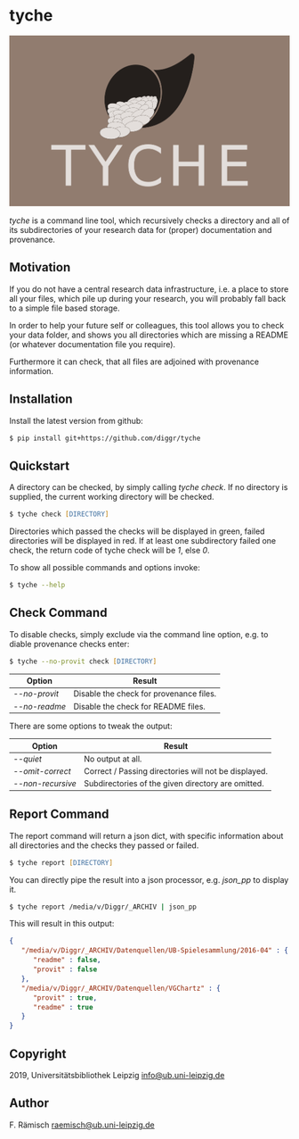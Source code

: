 # tyche

![tyche logo](assets/tyche.png?raw=true "tyche")

*tyche* is a command line tool, which recursively checks a directory and all
of its subdirectories of your research data for (proper) documentation and 
provenance. 

## Motivation

If you do not have a central research data infrastructure, i.e. a place to 
store all your files, which pile up during your research, you will probably
fall back to a simple file based storage. 

In order to help your future self or colleagues, this tool allows you to 
check your data folder, and shows you all directories which are missing a 
README (or whatever documentation file you require). 

Furthermore it can check, that all files are adjoined with provenance 
information. 

## Installation

Install the latest version from github:
```zsh
$ pip install git+https://github.com/diggr/tyche
```

## Quickstart

A directory can be checked, by simply calling *tyche check*. If no directory
is supplied, the current working directory will be checked. 

```zsh
$ tyche check [DIRECTORY]
```

Directories which passed the checks will be displayed in green, failed 
directories will be displayed in red. If at least one subdirectory failed
one check, the return code of tyche check will be *1*, else *0*.

To show all possible commands and options invoke:

```zsh
$ tyche --help
```

## Check Command

To disable checks, simply exclude via the command line option, e.g. to diable 
provenance checks enter: 

```zsh
$ tyche --no-provit check [DIRECTORY]
```

Option | Result
------ | ------
*--no-provit* | Disable the check for provenance files.
*--no-readme* | Disable the check for README files.

There are some options to tweak the output:

Option | Result
------ | ------
*--quiet* | No output at all. 
*--omit-correct* | Correct / Passing directories will not be displayed.
*--non-recursive* | Subdirectories of the given directory are omitted. 

## Report Command

The report command will return a json dict, with specific information
about all directories and the checks they passed or failed. 

```zsh
$ tyche report [DIRECTORY]
```

You can directly pipe the result into a json processor, e.g. *json\_pp* to 
display it.

```zsh
$ tyche report /media/v/Diggr/_ARCHIV | json_pp
```

This will result in this output:

```json
{
   "/media/v/Diggr/_ARCHIV/Datenquellen/UB-Spielesammlung/2016-04" : {
      "readme" : false,
      "provit" : false
   },
   "/media/v/Diggr/_ARCHIV/Datenquellen/VGChartz" : {
      "provit" : true,
      "readme" : true
   }
}
```

## Copyright

2019, Universitätsbibliothek Leipzig <info@ub.uni-leipzig.de>

## Author

F. Rämisch <raemisch@ub.uni-leipzig.de>


